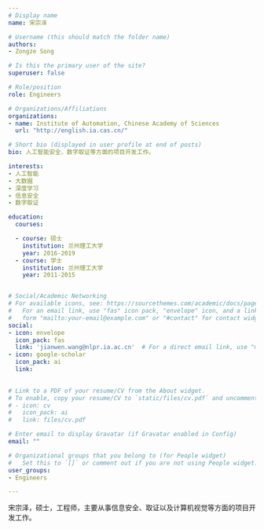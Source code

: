 ```yaml
---
# Display name
name: 宋宗泽

# Username (this should match the folder name)
authors:
- Zongze Song

# Is this the primary user of the site?
superuser: false

# Role/position
role: Engineers

# Organizations/Affiliations
organizations:
- name: Institute of Automation, Chinese Academy of Sciences
  url: "http://english.ia.cas.cn/"

# Short bio (displayed in user profile at end of posts)
bio: 人工智能安全、数字取证等方面的项目开发工作。

interests:
- 人工智能
- 大数据
- 深度学习
- 信息安全
- 数字取证

education:
  courses:

  - course: 硕士
    institution: 兰州理工大学
    year: 2016-2019
  - course: 学士
    institution: 兰州理工大学
    year: 2011-2015


# Social/Academic Networking
# For available icons, see: https://sourcethemes.com/academic/docs/page-builder/#icons
#   For an email link, use "fas" icon pack, "envelope" icon, and a link in the
#   form "mailto:your-email@example.com" or "#contact" for contact widget.
social:
- icon: envelope
  icon_pack: fas
  link: 'jianwen.wang@nlpr.ia.ac.cn'  # For a direct email link, use "mailto:test@example.org".
- icon: google-scholar
  icon_pack: ai
  link: 
  

# Link to a PDF of your resume/CV from the About widget.
# To enable, copy your resume/CV to `static/files/cv.pdf` and uncomment the lines below.
# - icon: cv
#   icon_pack: ai
#   link: files/cv.pdf

# Enter email to display Gravatar (if Gravatar enabled in Config)
email: ""

# Organizational groups that you belong to (for People widget)
#   Set this to `[]` or comment out if you are not using People widget.
user_groups:
- Engineers

---
```

宋宗泽，硕士，工程师，主要从事信息安全、取证以及计算机视觉等方面的项目开发工作。